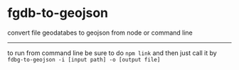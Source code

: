 # fgdb-to-geojson
convert file geodatabes to geojson from node or command line

-----------------------------
to run from command line be sure to do
``` npm link ```
and then just call it by
``` fdbg-to-geojson -i [input path] -o [output file] ```
